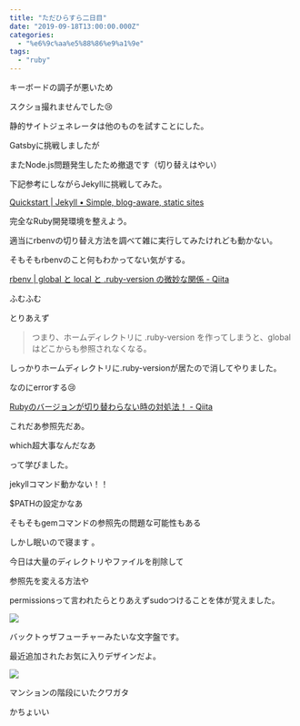 ```yaml
---
title: "ただひらすら二日目"
date: "2019-09-18T13:00:00.000Z"
categories: 
  - "%e6%9c%aa%e5%88%86%e9%a1%9e"
tags: 
  - "ruby"
---
```


キーボードの調子が悪いため

スクショ撮れませんでした😢

  
静的サイトジェネレータは他のものを試すことにした。

Gatsbyに挑戦しましたが

またNode.js問題発生したため撤退です（切り替えはやい）

  
下記参考にしながらJekyllに挑戦してみた。

[Quickstart | Jekyll • Simple, blog-aware, static sites](https://jekyllrb.com/docs/)

  
完全なRuby開発環境を整えよう。

適当にrbenvの切り替え方法を調べて雑に実行してみたけれども動かない。

そもそもrbenvのこと何もわかってない気がする。

  
[rbenv | global と local と .ruby-version の微妙な関係 - Qiita](https://qiita.com/Yinaura/items/0b021984bb21ae77816d)

ふむふむ

とりあえず

> つまり、ホームディレクトリに .ruby-version を作ってしまうと、global はどこからも参照されなくなる。

しっかりホームディレクトリに.ruby-versionが居たので消してやりました。

なのにerrorする😢

  
[Rubyのバージョンが切り替わらない時の対処法！ - Qiita](https://qiita.com/opiyo_taku/items/3312a75d5916f6cd32b1)

これだあ参照先だあ。

  
which超大事なんだなあ

って学びました。

  
jekyllコマンド動かない！！

$PATHの設定かなあ

そもそもgemコマンドの参照先の問題な可能性もある

しかし眠いので寝ます 。

  
今日は大量のディレクトリやファイルを削除して

参照先を変える方法や

permissionsって言われたらとりあえずsudoつけることを体が覚えました。

![](/images/19-09-14-18-19-11-545_deco.jpg)

バックトゥザフューチャーみたいな文字盤です。

最近追加されたお気に入りデザインだよ。

![](/images/EFFECTS.jpg)

マンションの階段にいたクワガタ

かちょいい
